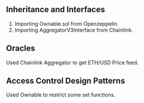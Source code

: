## Inheritance and Interfaces
1) Importing Ownable.sol from Openzeppelin.
2) Importing AggregatorV3Interface from Chainlink.

## Oracles
Used Chainlink Aggregator to get ETH/USD Price feed.

## Access Control Design Patterns
Used Ownable to restrict some set functions.
